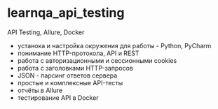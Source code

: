 # learnqa_api_testing
API Testing, Allure, Docker

+ устанока и настройка окружения для работы - Python, PyCharm
+ понимание HTTP-протокола, API и REST
+ работа с авторизационными и сессионными cookies
+ работа с заголовками HTTP-запросов
+ JSON - парсинг ответов сервера
+ простые и комплексные API-тесты
+ отчёты в Allure
+ тестирование API в Docker
